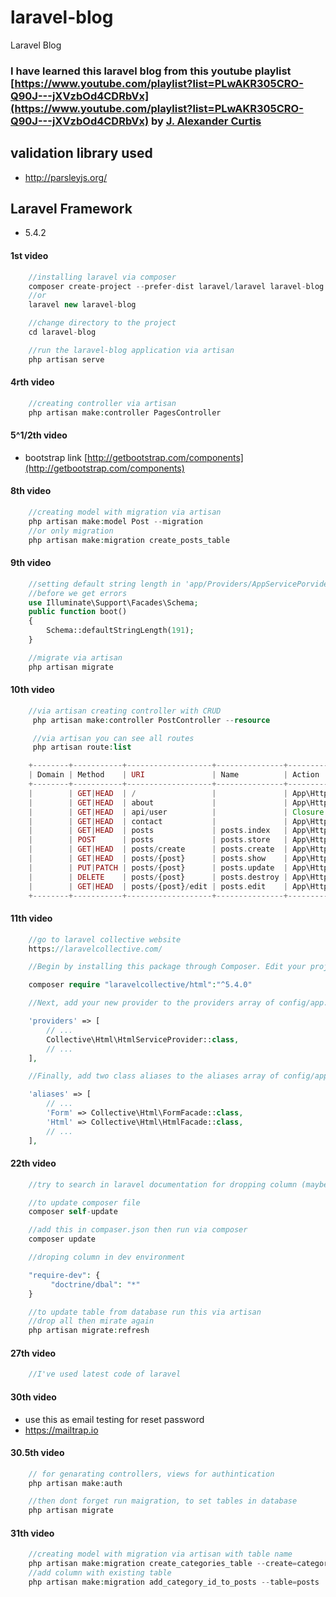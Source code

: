 # laravel-blog
Laravel Blog 

### I have learned this laravel blog from this youtube playlist [https://www.youtube.com/playlist?list=PLwAKR305CRO-Q90J---jXVzbOd4CDRbVx](https://www.youtube.com/playlist?list=PLwAKR305CRO-Q90J---jXVzbOd4CDRbVx) by [J. Alexander Curtis](https://github.com/jacurtis)

## validation library used
- http://parsleyjs.org/

## Laravel Framework
- 5.4.2

#### 1st video
```php
    //installing laravel via composer
    composer create-project --prefer-dist laravel/laravel laravel-blog
    //or
    laravel new laravel-blog

    //change directory to the project
    cd laravel-blog

    //run the laravel-blog application via artisan
    php artisan serve

```
#### 4rth video
```php
    //creating controller via artisan
    php artisan make:controller PagesController

```

#### 5^1/2th video

- bootstrap link
[http://getbootstrap.com/components](http://getbootstrap.com/components)

#### 8th video
```php
    //creating model with migration via artisan
    php artisan make:model Post --migration
    //or only migration
    php artisan make:migration create_posts_table
```
#### 9th video
```php
    //setting default string length in 'app/Providers/AppServicePorvider.php'
    //before we get errors
    use Illuminate\Support\Facades\Schema;
    public function boot()
    {
        Schema::defaultStringLength(191);
    }

    //migrate via artisan
    php artisan migrate
```
#### 10th video
```php
    //via artisan creating controller with CRUD
     php artisan make:controller PostController --resource

     //via artisan you can see all routes
     php artisan route:list

    +--------+-----------+-------------------+---------------+-------------------------------------------------+--------------+
    | Domain | Method    | URI               | Name          | Action                                          | Middleware   |
    +--------+-----------+-------------------+---------------+-------------------------------------------------+--------------+
    |        | GET|HEAD  | /                 |               | App\Http\Controllers\PagesController@getIndex   | web          |
    |        | GET|HEAD  | about             |               | App\Http\Controllers\PagesController@getAbout   | web          |
    |        | GET|HEAD  | api/user          |               | Closure                                         | api,auth:api |
    |        | GET|HEAD  | contact           |               | App\Http\Controllers\PagesController@getContact | web          |
    |        | GET|HEAD  | posts             | posts.index   | App\Http\Controllers\PostController@index       | web          |
    |        | POST      | posts             | posts.store   | App\Http\Controllers\PostController@store       | web          |
    |        | GET|HEAD  | posts/create      | posts.create  | App\Http\Controllers\PostController@create      | web          |
    |        | GET|HEAD  | posts/{post}      | posts.show    | App\Http\Controllers\PostController@show        | web          |
    |        | PUT|PATCH | posts/{post}      | posts.update  | App\Http\Controllers\PostController@update      | web          |
    |        | DELETE    | posts/{post}      | posts.destroy | App\Http\Controllers\PostController@destroy     | web          |
    |        | GET|HEAD  | posts/{post}/edit | posts.edit    | App\Http\Controllers\PostController@edit        | web          |
    +--------+-----------+-------------------+---------------+-------------------------------------------------+--------------+
```

#### 11th video
```php
    //go to laravel collective website
    https://laravelcollective.com/

    //Begin by installing this package through Composer. Edit your project's composer.json file to require laravelcollective/html.

    composer require "laravelcollective/html":"^5.4.0"

    //Next, add your new provider to the providers array of config/app.php:

    'providers' => [
        // ...
        Collective\Html\HtmlServiceProvider::class,
        // ...
    ],

    //Finally, add two class aliases to the aliases array of config/app.php:

    'aliases' => [
        // ...
        'Form' => Collective\Html\FormFacade::class,
        'Html' => Collective\Html\HtmlFacade::class,
        // ...
    ],
```
#### 22th video
```php
    //try to search in laravel documentation for dropping column (maybe online doc updated)

    //to update composer file
    composer self-update

    //add this in compaser.json then run via composer
    composer update

    //droping column in dev environment

    "require-dev": {
         "doctrine/dbal": "*"
    }

    //to update table from database run this via artisan
    //drop all then mirate again
    php artisan migrate:refresh

```
#### 27th video
```php
    //I've used latest code of laravel
```

#### 30th video
-   use this as email testing for reset password
-   https://mailtrap.io

#### 30.5th video
```php
    // for genarating controllers, views for authintication
    php artisan make:auth

    //then dont forget run maigration, to set tables in database
    php artisan migrate
```

#### 31th video
```php
    //creating model with migration via artisan with table name
    php artisan make:migration create_categories_table --create=categories
    //add column with existing table
    php artisan make:migration add_category_id_to_posts --table=posts
```

